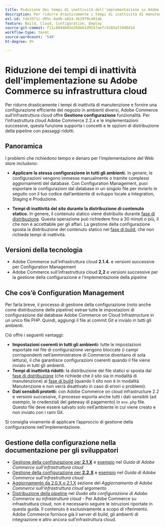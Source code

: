 ```yaml
---
title: Riduzione dei tempi di inattività dell'implementazione su Adobe Commerce su infrastruttura cloud
description: Per ridurre drasticamente i tempi di inattività di manutenzione e fornire una configurazione efficiente dello store tra gli ambienti, Adobe Commerce sull’infrastruttura cloud fornisce la funzione **Gestione della configurazione**. Per l’infrastruttura cloud Adobe Commerce 2.2.x e le implementazioni successive, questa funzione supporta i concetti e le opzioni di distribuzione della pipeline con passaggi ridotti.
exl-id: fde3571c-d95c-4a9b-a024-3b29f9c491ab
feature: Build, Cloud, Configuration, Deploy
source-git-commit: f11c8944b83e294b61d9547aefc9203af344041d
workflow-type: tm+mt
source-wordcount: '549'
ht-degree: 0%

---
```


# Riduzione dei tempi di inattività dell&#39;implementazione su Adobe Commerce su infrastruttura cloud

Per ridurre drasticamente i tempi di inattività di manutenzione e fornire una configurazione efficiente del negozio in ambienti diversi, Adobe Commerce sull’infrastruttura cloud offre **Gestione configurazione** funzionalità. Per l’infrastruttura cloud Adobe Commerce 2.2.x e le implementazioni successive, questa funzione supporta i concetti e le opzioni di distribuzione della pipeline con passaggi ridotti.

## Panoramica

I problemi che richiedono tempo e denaro per l’implementazione del Web store includono:

* **Applicare la stessa configurazione in tutti gli ambienti.** In genere, le configurazioni vengono immesse manualmente o tramite complessi aggiornamenti del database. Con Configuration Management, puoi esportare le configurazioni dal database in un singolo file per inviarlo in seguito con il tuo codice dall’ambiente di sviluppo locale a Integration, Staging e Produzione.

* **Tempi di inattività del sito durante la distribuzione di contenuto statico.** In genere, il contenuto statico viene distribuito durante [fase di distribuzione](https://experienceleague.adobe.com/docs/commerce-cloud-service/user-guide/develop/deploy/process.html#deploy-phase). Questa operazione può richiedere fino a 30 minuti o più, il che non è accettabile per gli affari. La gestione della configurazione sposta la distribuzione del contenuto statico nel [fase di build](https://experienceleague.adobe.com/docs/commerce-cloud-service/user-guide/develop/deploy/process.html?#build-phase), che non richiede tempi di inattività.

## Versioni della tecnologia

* Adobe Commerce sull’infrastruttura cloud **2.1.4.** e versioni successive per Configuration Management
* Adobe Commerce sull’infrastruttura cloud **2,2** e versioni successive per la gestione della configurazione e l’implementazione della pipeline

## Che cos’è Configuration Management

Per farla breve, il processo di gestione della configurazione (noto anche come distribuzione delle pipeline) estrae tutte le impostazioni di configurazione dal database Adobe Commerce on Cloud Infrastructure in un unico file PHP. Quindi, aggiungi il file al commit Git e invialo in tutti gli ambienti.

Ciò offre i seguenti vantaggi:

* **Impostazioni coerenti in tutti gli ambienti:** tutte le impostazioni esportate nel file di configurazione vengono bloccate (i campi corrispondenti nell’amministratore di Commerce diventano di sola lettura), il che garantisce configurazioni coerenti quando il file viene inviato in tutti gli ambienti.
* **Tempi di inattività ridotti:** la distribuzione dei file statici si sposta dal [fase di distribuzione](https://experienceleague.adobe.com/docs/commerce-cloud-service/user-guide/develop/deploy/process.html#deploy-phase) (che richiede che il sito sia in modalità di manutenzione) al [fase di build](https://experienceleague.adobe.com/docs/commerce-cloud-service/user-guide/develop/deploy/process.html?#build-phase) (quando il sito non è in modalità Manutenzione e non verrà disattivato in caso di errori o problemi).
* **Dati sensibili protetti:** con Adobe Commerce on cloud infrastructure 2.2 e versioni successive, il processo esporta anche tutti i dati sensibili (ad esempio, le credenziali del gateway di pagamento) in `env.php` file. Questo file deve essere salvato solo nell’ambiente in cui viene creato e non inviato con i rami Git.

Si consiglia vivamente di applicare l’approccio di gestione della configurazione nell’implementazione.

## Gestione della configurazione nella documentazione per gli sviluppatori

* [Gestione della configurazione per **2.1.X**](https://experienceleague.adobe.com/docs/commerce-cloud-service/user-guide/configure-store/store-settings.html) e [esempio](https://experienceleague.adobe.com/docs/commerce-cloud-service/user-guide/configure-store/store-settings.html) nel *Guida di Adobe Commerce sull’infrastruttura cloud*
* [Gestione della configurazione per **2.2.X**](https://experienceleague.adobe.com/docs/commerce-cloud-service/user-guide/configure-store/store-settings.html) e [esempio](https://experienceleague.adobe.com/docs/commerce-cloud-service/user-guide/configure-store/store-settings.html) nel *Guida di Adobe Commerce sull’infrastruttura cloud*
* [Aggiornamento da 2.0.X o 2.1.X](https://experienceleague.adobe.com/docs/commerce-cloud-service/user-guide/develop/upgrade/commerce-version.html#upgrade-from-older-versions) sezione del *Aggiornamento di Adobe Commerce sull’infrastruttura cloud* argomento
* [Distribuzione della pipeline](https://experienceleague.adobe.com/docs/commerce-operations/configuration-guide/deployment/overview.html) nel *Guida alla configurazione di Adobe Commerce su infrastruttura cloud* - Per Adobe Commerce su infrastruttura cloud, non è necessario seguire le istruzioni riportate in questa guida. Il contenuto è esclusivamente a scopo di riferimento. Adobe Commerce fornisce già il server di build, gli ambienti di integrazione e altro ancora sull’infrastruttura cloud.
